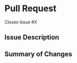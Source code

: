 # Pull Request

Closes Issue #X

<!--
These markdown comments are for description only. They can be deleted.

Please submit pull requests against the develop branch.

Follow the existing code style. Check the tests succeed, including lint.
  npm run test
  npm run lint
-->

## Issue Description

<!--
Describe what problem you're solving. Link the issue from the issues tab.
-->

## Summary of Changes

<!--
How did you solve the problem? Did you update any documentation this affected? 
-->
